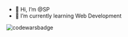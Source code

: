 - 👋 Hi, I’m @SP
- 🌱 I’m currently learning Web Development

![codewarsbadge](https://www.codewars.com/users/Sp1406/badges/small)
